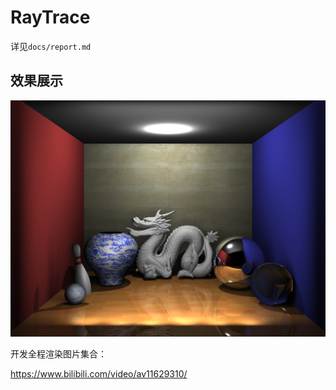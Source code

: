 # RayTrace
详见`docs/report.md`

## 效果展示

![1](results/final/1.png)

开发全程渲染图片集合：

https://www.bilibili.com/video/av11629310/